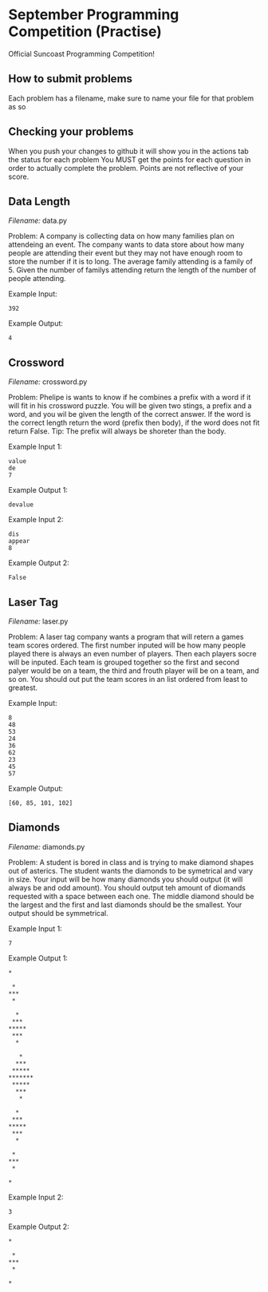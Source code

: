 # September Programming Competition (Practise)

Official Suncoast Programming Competition!

## How to submit problems

Each problem has a filename, make sure to name your file for that problem as so

## Checking your problems

When you push your changes to github it will show you in the actions tab the status for each problem
You MUST get the points for each question in order to actually complete the problem. Points are not reflective of your score.

## Data Length

*Filename:* data.py

Problem: A company is collecting data on how many families plan on attendeing an event. The company wants to data store about how many people are attending their event but they may not have enough room to store the number if it is to long. The average family attending is a family of 5. Given the number of familys attending return the length of the number of people attending.

Example Input:

```
392
```

Example Output:

```
4
```

## Crossword

*Filename:* crossword.py

Problem: Phelipe is wants to know if he combines a prefix with a word if it will fit in his crossword puzzle. You will be given two stings, a prefix and a word, and you wil be given the length of the correct answer. If the word is the correct length return the word (prefix then body), if the word does not fit return False. Tip: The prefix will always be shoreter than the body.

Example Input 1:

```
value
de
7
```

Example Output 1:

```
devalue
```

Example Input 2:

```
dis
appear
8
```

Example Output 2:

```
False
```

## Laser Tag

*Filename:* laser.py

Problem: A laser tag company wants a program that will retern a games team scores ordered. The first number inputed will be how many people played there is always an even number of players. Then each players socre will be inputed. Each team is grouped together so the first and second palyer would be on a team, the third and frouth player will be on a team, and so on. You should out put the team scores in an list ordered from least to greatest.

Example Input:

```
8
48
53
24
36
62
23
45
57
```

Example Output:

```
[60, 85, 101, 102]
```

## Diamonds

*Filename:* diamonds.py

Problem: A student is bored in class and is trying to make diamond shapes out of asterics. The student wants the diamonds to be symetrical and vary in size. Your input will be how many diamonds you should output (it will always be and odd amount). You should output teh amount of diomands requested with a space between each one. The middle diamond should be the largest and the first and last diamonds should be the smallest. Your output should be symmetrical.

Example Input 1:

```
7
```
Example Output 1:

```
*
 
 *
***
 *
 
  *
 ***
*****
 ***
  *
 
   *
  ***
 *****
*******
 *****
  ***
   *
 
  *
 ***
*****
 ***
  *
 
 *
***
 *
 
*
```

Example Input 2:

```
3
```

Example Output 2:

```
*
 
 *
***
 *
 
*
```
